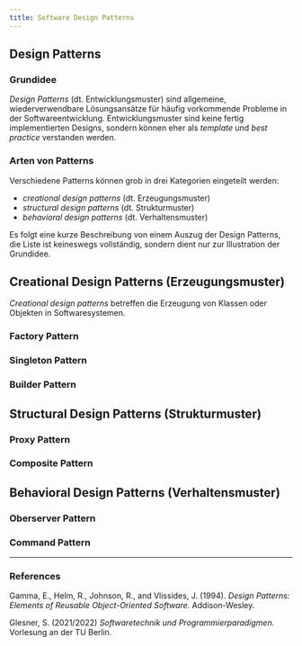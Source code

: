 ```yaml
---
title: Software Design Patterns
---
```


## Design Patterns

### Grundidee

*Design Patterns* (dt. Entwicklungsmuster) sind allgemeine, wiederverwendbare Lösungsansätze für häufig vorkommende Probleme in der Softwareentwicklung. Entwicklungsmuster sind keine fertig implementierten Designs, sondern können eher als *template* und *best practice* verstanden werden.

### Arten von Patterns

Verschiedene Patterns können grob in drei Kategorien eingeteilt werden:

- *creational design patterns* (dt. Erzeugungsmuster)
- *structural design patterns* (dt. Strukturmuster)
- *behavioral design patterns* (dt. Verhaltensmuster)

Es folgt eine kurze Beschreibung von einem Auszug der Design Patterns, die Liste ist keineswegs vollständig, sondern dient nur zur Illustration der Grundidee.

## Creational Design Patterns (Erzeugungsmuster)

*Creational design patterns* betreffen die Erzeugung von Klassen oder Objekten in Softwaresystemen.

### Factory Pattern

### Singleton Pattern

### Builder Pattern



## Structural Design Patterns (Strukturmuster)

### Proxy Pattern

### Composite Pattern


## Behavioral Design Patterns (Verhaltensmuster)

### Oberserver Pattern

### Command Pattern





---
### References

Gamma, E., Helm, R., Johnson, R., and Vlissides, J. (1994). *Design Patterns: Elements of Reusable Object-Oriented Software.* Addison-Wesley.

Glesner, S. (2021/2022) *Softwaretechnik und Programmierparadigmen.* Vorlesung an der TU Berlin.
